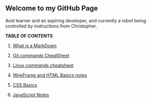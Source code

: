 ## Welcome to my GitHub Page

Avid learner and an aspiring developer, and currently a robot being controlled by instructions from Christopher.


**TABLE OF CONTENTS**

1. [What is a MarkDown](https://bkhanal4351.github.io/reading-notes/markdown.md)

2. [Git commands CheatSheet](https://github.com/bkhanal4351/reading-notes/blob/main/git.md)
3. [Linux commands cheatsheet](https://bkhanal4351.github.io/reading-notes/linux.md)

4. [WireFrame and HTML Basics notes](https://github.com/bkhanal4351/reading-notes/blob/main/html.md)

5. [CSS Basics](https://github.com/bkhanal4351/reading-notes/blob/main/css.md)

6. [JavaScript Notes](https://github.com/bkhanal4351/reading-notes/blob/main/js.md)

